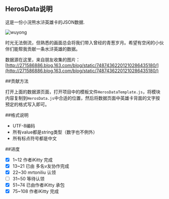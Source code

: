 ## HerosData说明

这是一份小浣熊水浒英雄卡的JSON数据.

![wuyong](http://img3.ph.126.net/BfCUZsygC99a8yh84WUEXQ==/6598070322237727093.jpg)

时光无法倒流，但熟悉的画面总会将我们带入曾经的青葱岁月。希望有空闲的小伙伴们能帮我贡献一条水浒英雄的数据。

数据源在这里，来自朋友收集的图片：
[http://271586886.blog.163.com/blog/static/74874362201210286435180/](http://271586886.blog.163.com/blog/static/74874362201210286435180/)

##贡献方法

打开上面的数据源页面，打开项目中的模板文件`HerosDataTemplate.js`，将模块内容复制到`HerosData.js`中合适的位置，然后将数据页面中英雄卡背面的文字按预定的格式写入即可。

##格式说明

- UTF-8编码
- 所有value都是string类型（数字也不例外）
- 所有标点符号都是中文

##进度

- [x] 1~12 作者iKitty 完成
- [x] 13~21 已由 多名v友协作完成
- [x] 22~30 mrtoniliu 认领
- [ ] 31~50 等待认领
- [x] 51~74 已由作者iKitty 承包
- [x] 75~108 作者iKitty 完成
